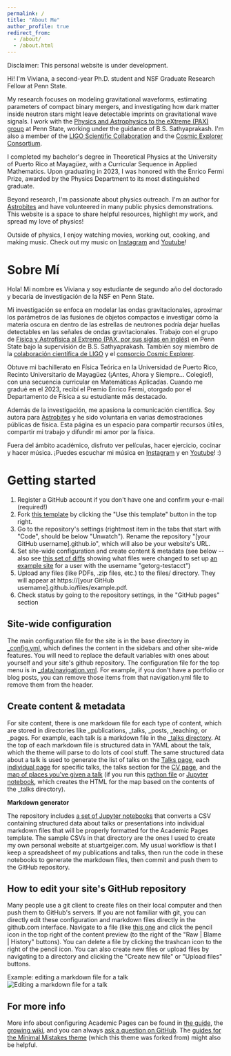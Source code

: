 ```yaml
---
permalink: /
title: "About Me"
author_profile: true
redirect_from: 
  - /about/
  - /about.html
---
```

Disclaimer: This personal website is under development.

Hi! I'm Viviana, a second-year Ph.D. student and NSF Graduate Research Fellow at Penn State.

My research focuses on modeling gravitational waveforms, estimating parameters of compact binary mergers, and investigating how dark matter inside neutron stars might leave detectable imprints on gravitational wave signals. I work with the [Physics and Astrophysics to the eXtreme (PAX) group](https://sites.psu.edu/infinity/) at Penn State, working under the guidance of B.S. Sathyaprakash. I'm also a member of the [LIGO Scientific Collaboration](https://ligo.org/) and the [Cosmic Explorer Consortium](https://cosmicexplorer.org/index.html#intro).

I completed my bachelor's degree in Theoretical Physics at the University of Puerto Rico at Mayagüez, with a Curricular Sequence in Applied Mathematics. Upon graduating in 2023, I was honored with the Enrico Fermi Prize, awarded by the Physics Department to its most distinguished graduate. 

Beyond research, I'm passionate about physics outreach. I'm an author for [Astrobites](https://astrobites.org/author/vcaceres/) and have volunteered in many public physics demonstrations. This website is a space to share helpful resources, highlight my work, and spread my love of physics!

Outside of physics, I enjoy watching movies, working out, cooking, and making music. Check out my music on [Instagram](https://www.instagram.com/musicbyviviana/) and [Youtube](https://www.youtube.com/@Vivi-kx8cw)! 


Sobre Mí
======
Hola! Mi nombre es Viviana y soy estudiante de segundo año del doctorado y becaria de investigación de la NSF en Penn State. 

Mi investigación se enfoca en modelar las ondas gravitacionales, aproximar los parámetros de las fusiones de objetos compactos e investigar cómo la materia oscura en dentro de las estrellas de neutrones podría dejar huellas detectables en las señales de ondas gravitacionales. Trabajo con el grupo de [Física y Astrofísica al Extremo (PAX, por sus siglas en inglés)](https://sites.psu.edu/infinity/) en Penn State bajo la supervisión de B.S. Sathyaprakash. También soy miembro de la [colaboración científica de LIGO](https://ligo.org/) y el [consorcio Cosmic Explorer](https://cosmicexplorer.org/index.html#intro).

Obtuve mi bachillerato en Física Teórica en la Universidad de Puerto Rico, Recinto Universitario de Mayagüez (¡Antes, Ahora y Siempre... Colegio!), con una secuencia curricular en Matemáticas Aplicadas. Cuando me gradué en el 2023, recibí el Premio Enrico Fermi, otorgado por el Departamento de Física a su estudiante más destacado.

Además de la investigación, me apasiona la comunicación científica. Soy autora para [Astrobites](https://astrobites.org/author/vcaceres/) y he sido voluntaria en varias demostraciones públicas de física. Esta página es un espacio para compartir recursos útiles, compartir mi trabajo y difundir mi amor por la física. 

Fuera del ámbito académico, disfruto ver películas, hacer ejercicio, cocinar y hacer música. ¡Puedes escuchar mi música en [Instagram](https://www.instagram.com/musicbyviviana/) y en [Youtube](https://www.youtube.com/@Vivi-kx8cw)! :)


Getting started
======
1. Register a GitHub account if you don't have one and confirm your e-mail (required!)
1. Fork [this template](https://github.com/academicpages/academicpages.github.io) by clicking the "Use this template" button in the top right. 
1. Go to the repository's settings (rightmost item in the tabs that start with "Code", should be below "Unwatch"). Rename the repository "[your GitHub username].github.io", which will also be your website's URL.
1. Set site-wide configuration and create content & metadata (see below -- also see [this set of diffs](http://archive.is/3TPas) showing what files were changed to set up [an example site](https://getorg-testacct.github.io) for a user with the username "getorg-testacct")
1. Upload any files (like PDFs, .zip files, etc.) to the files/ directory. They will appear at https://[your GitHub username].github.io/files/example.pdf.  
1. Check status by going to the repository settings, in the "GitHub pages" section

Site-wide configuration
------
The main configuration file for the site is in the base directory in [_config.yml](https://github.com/academicpages/academicpages.github.io/blob/master/_config.yml), which defines the content in the sidebars and other site-wide features. You will need to replace the default variables with ones about yourself and your site's github repository. The configuration file for the top menu is in [_data/navigation.yml](https://github.com/academicpages/academicpages.github.io/blob/master/_data/navigation.yml). For example, if you don't have a portfolio or blog posts, you can remove those items from that navigation.yml file to remove them from the header. 

Create content & metadata
------
For site content, there is one markdown file for each type of content, which are stored in directories like _publications, _talks, _posts, _teaching, or _pages. For example, each talk is a markdown file in the [_talks directory](https://github.com/academicpages/academicpages.github.io/tree/master/_talks). At the top of each markdown file is structured data in YAML about the talk, which the theme will parse to do lots of cool stuff. The same structured data about a talk is used to generate the list of talks on the [Talks page](https://academicpages.github.io/talks), each [individual page](https://academicpages.github.io/talks/2012-03-01-talk-1) for specific talks, the talks section for the [CV page](https://academicpages.github.io/cv), and the [map of places you've given a talk](https://academicpages.github.io/talkmap.html) (if you run this [python file](https://github.com/academicpages/academicpages.github.io/blob/master/talkmap.py) or [Jupyter notebook](https://github.com/academicpages/academicpages.github.io/blob/master/talkmap.ipynb), which creates the HTML for the map based on the contents of the _talks directory).

**Markdown generator**

The repository includes [a set of Jupyter notebooks](https://github.com/academicpages/academicpages.github.io/tree/master/markdown_generator
) that converts a CSV containing structured data about talks or presentations into individual markdown files that will be properly formatted for the Academic Pages template. The sample CSVs in that directory are the ones I used to create my own personal website at stuartgeiger.com. My usual workflow is that I keep a spreadsheet of my publications and talks, then run the code in these notebooks to generate the markdown files, then commit and push them to the GitHub repository.

How to edit your site's GitHub repository
------
Many people use a git client to create files on their local computer and then push them to GitHub's servers. If you are not familiar with git, you can directly edit these configuration and markdown files directly in the github.com interface. Navigate to a file (like [this one](https://github.com/academicpages/academicpages.github.io/blob/master/_talks/2012-03-01-talk-1.md) and click the pencil icon in the top right of the content preview (to the right of the "Raw | Blame | History" buttons). You can delete a file by clicking the trashcan icon to the right of the pencil icon. You can also create new files or upload files by navigating to a directory and clicking the "Create new file" or "Upload files" buttons. 

Example: editing a markdown file for a talk
![Editing a markdown file for a talk](/images/editing-talk.png)

For more info
------
More info about configuring Academic Pages can be found in [the guide](https://academicpages.github.io/markdown/), the [growing wiki](https://github.com/academicpages/academicpages.github.io/wiki), and you can always [ask a question on GitHub](https://github.com/academicpages/academicpages.github.io/discussions). The [guides for the Minimal Mistakes theme](https://mmistakes.github.io/minimal-mistakes/docs/configuration/) (which this theme was forked from) might also be helpful.
